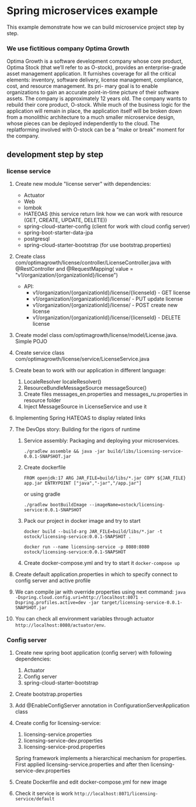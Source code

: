# Spring microservices example

This example demonstrate how we can build microservice project step by step.

### We use fictitious company **Optima Growth**

Optima Growth is a software development company whose core product, Optima Stock (that we’ll refer to as O-stock),
provides an enterprise-grade asset management application. It furnishes coverage for all the critical elements:
inventory, software delivery, license management, compliance, cost, and resource management. Its pri- mary goal is to
enable organizations to gain an accurate point-in-time picture of their software assets. The company is approximately 12
years old. The company wants to rebuild their core product, O-stock. While much of the business logic for the
application will remain in place, the application itself will be broken down from a monolithic architecture to a much
smaller microservice design, whose pieces can be deployed independently to the cloud. The replatforming involved with
O-stock can be a “make or break” moment for the company.

## development step by step
### license service
1. Create new module "license server" with dependencies:
    - Actuator
    - Web
    - lombok
    - HATEOAS (this service return link how we can work with resource (GET, CREATE, UPDATE, DELETE))
    - spring-cloud-starter-config (client for work with cloud config server)
    - spring-boot-starter-data-jpa
    - postgresql
    - spring-cloud-starter-bootstrap (for use bootstrap.properties)
2. Create class com/optimagrowth/license/controller/LicenseController.java with @RestController and @RequestMapping(
   value = "v1/organization/{organizationId}/license")

   - API:
       - v1/organization/{organizationId}/license/{licenseId} - GET license
       - v1/organization/{organizationId}/license/ - PUT update license 
       - v1/organization/{organizationId}/license/ - POST create new license
       - v1/organization/{organizationId}/license/{licenseId} - DELETE license 
3. Create model class com/optimagrowth/license/model/License.java. Simple POJO
4. Create service class com/optimagrowth/license/service/LicenseService.java
5. Create bean to work with our application in different language:
   1. LocaleResolver localeResolver()
   2. ResourceBundleMessageSource messageSource()
   3. Create files messages_en.properties and messages_ru.properties in resource folder
   4. Inject MessageSource in LicenseService and use it 
6. Implementing Spring HATEOAS to display related links
7. The DevOps story: Building for the rigors of runtime
   1. Service assembly: Packaging and deploying your microservices.
   
      `./gradlew assemble && java -jar build/libs/licensing-service-0.0.1-SNAPSHOT.jar` 
   2. Create dockerfile
   
      `FROM openjdk:17
      ARG JAR_FILE=build/libs/*.jar
      COPY ${JAR_FILE} app.jar
      ENTRYPOINT ["java","-jar","/app.jar"]`
      
      or using gradle

      `./gradlew bootBuildImage --imageName=ostock/licensing-service:0.0.1-SNAPSHOT`
   3. Pack our project in docker image and try to start
   
      `docker build --build-arg JAR_FILE=build/libs/*.jar -t ostock/licensing-service:0.0.1-SNAPSHOT .`
      
      `docker run --name licensing-service -p 8080:8080 ostock/licensing-service:0.0.1-SNAPSHOT`
   
   4. Create docker-compose.yml and try to start it `docker-compose up`
8. Create default application.properties in which to specify connect to config server and active profile
9. We can compile jar with override properties using next command:
   `java -Dspring.cloud.config.uri=http://localhost:8071
   -Dspring.profiles.active=dev
   -jar target/licensing-service-0.0.1-SNAPSHOT.jar`
10. You can check all environment variables through actuator `http://localhost:8080/actuator/env`.


### Config server

1. Create new spring boot application (config server) with following dependencies:
   1. Actuator
   2. Config server
   3. spring-cloud-starter-bootstrap
2. Create bootstrap.properties
3. Add @EnableConfigServer annotation in ConfigurationServerApplication class
4. Create config for licensing-service:
   1. licensing-service.properties
   2. licensing-service-dev.properties
   3. licensing-service-prod.properties

   Spring framework implements a hierarchical mechanism for properties. First applied licensing-service.properties and
   after then licensing-service-dev.properties
5. Create Dockerfile and edit docker-compose.yml for new image
6. Check it service is work `http://localhost:8071/licensing-service/default`